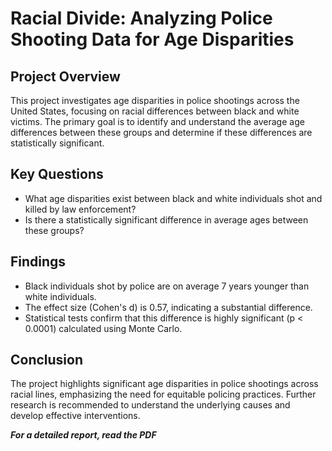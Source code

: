 # Racial Divide: Analyzing Police Shooting Data for Age Disparities

## Project Overview
This project investigates age disparities in police shootings across the United States, focusing on racial differences between black and white victims. 
The primary goal is to identify and understand the average age differences between these groups and determine if these differences are statistically significant.

## Key Questions
 - What age disparities exist between black and white individuals shot and killed by law enforcement?
 - Is there a statistically significant difference in average ages between these groups?

## Findings
 - Black individuals shot by police are on average 7 years younger than white individuals.
 - The effect size (Cohen's d) is 0.57, indicating a substantial difference.
 - Statistical tests confirm that this difference is highly significant (p < 0.0001) calculated using Monte Carlo.

## Conclusion
The project highlights significant age disparities in police shootings across racial lines, emphasizing the need for equitable policing practices. 
Further research is recommended to understand the underlying causes and develop effective interventions.

***For a detailed report, read the PDF***
